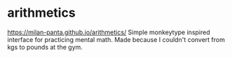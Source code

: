 # arithmetics
https://milan-panta.github.io/arithmetics/
Simple monkeytype inspired interface for practicing mental math.
Made because I couldn't convert from kgs to pounds at the gym.
